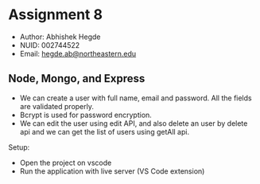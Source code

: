 
# Assignment 8

- Author: Abhishek Hegde
- NUID: 002744522
- Email: hegde.ab@northeastern.edu

## Node, Mongo, and Express

- We can create a user with full name, email and password. All the fields are validated properly.
- Bcrypt is used for password encryption.
- We can edit the user using edit API, and also delete an user by delete api and we can get the list of users
  using getAll api.
  
Setup:
- Open the project on vscode
- Run the application with live server (VS Code extension)
